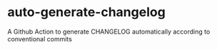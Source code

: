 # auto-generate-changelog
A Github Action to generate CHANGELOG automatically according to conventional commits
